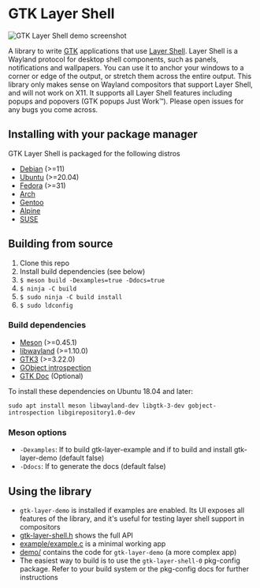 # GTK Layer Shell

![GTK Layer Shell demo screenshot](https://i.imgur.com/dIuYcBM.png)

A library to write [GTK](https://www.gtk.org/) applications that use [Layer Shell](https://github.com/swaywm/wlr-protocols/blob/master/unstable/wlr-layer-shell-unstable-v1.xml). Layer Shell is a Wayland protocol for desktop shell components, such as panels, notifications and wallpapers. You can use it to anchor your windows to a corner or edge of the output, or stretch them across the entire output. This library only makes sense on Wayland compositors that support Layer Shell, and will not work on X11. It supports all Layer Shell features including popups and popovers (GTK popups Just Work™). Please open issues for any bugs you come across.

## Installing with your package manager
GTK Layer Shell is packaged for the following distros
- [Debian](https://packages.debian.org/source/sid/gtk-layer-shell) (>=11)
- [Ubuntu](https://packages.ubuntu.com/source/focal/gtk-layer-shell) (>=20.04)
- [Fedora](https://src.fedoraproject.org/rpms/gtk-layer-shell) (>=31)
- [Arch](https://www.archlinux.org/packages/community/x86_64/gtk-layer-shell/)
- [Gentoo](https://packages.gentoo.org/packages/gui-libs/gtk-layer-shell)
- [Alpine](https://pkgs.alpinelinux.org/package/edge/community/x86/gtk-layer-shell)
- [SUSE](https://packagehub.suse.com/packages/gtk-layer-shell/)

## Building from source
1. Clone this repo
2. Install build dependencies (see below)
3. `$ meson build -Dexamples=true -Ddocs=true`
4. `$ ninja -C build`
5. `$ sudo ninja -C build install`
6. `$ sudo ldconfig`

### Build dependencies
* [Meson](https://mesonbuild.com/) (>=0.45.1)
* [libwayland](https://gitlab.freedesktop.org/wayland/wayland) (>=1.10.0)
* [GTK3](https://www.gtk.org/) (>=3.22.0)
* [GObject introspection](https://gitlab.gnome.org/GNOME/gobject-introspection/)
* [GTK Doc](https://www.gtk.org/gtk-doc/) (Optional)

To install these dependencies on Ubuntu 18.04 and later:
```
sudo apt install meson libwayland-dev libgtk-3-dev gobject-introspection libgirepository1.0-dev
```

### Meson options
* `-Dexamples`: If to build gtk-layer-example and if to build and install gtk-layer-demo (default false)
* `-Ddocs`: If to generate the docs (default false)

## Using the library
* `gtk-layer-demo` is installed if examples are enabled. Its UI exposes all features of the library, and it's useful for testing layer shell support in compositors
* [gtk-layer-shell.h](include/gtk-layer-shell.h) shows the full API
* [example/example.c](example/example.c) is a minimal working app
* [demo/](demo/) contains the code for `gtk-layer-demo` (a more complex app)
* The easiest way to build is to use the `gtk-layer-shell-0` pkg-config package. Refer to your build system or the pkg-config docs for further instructions
